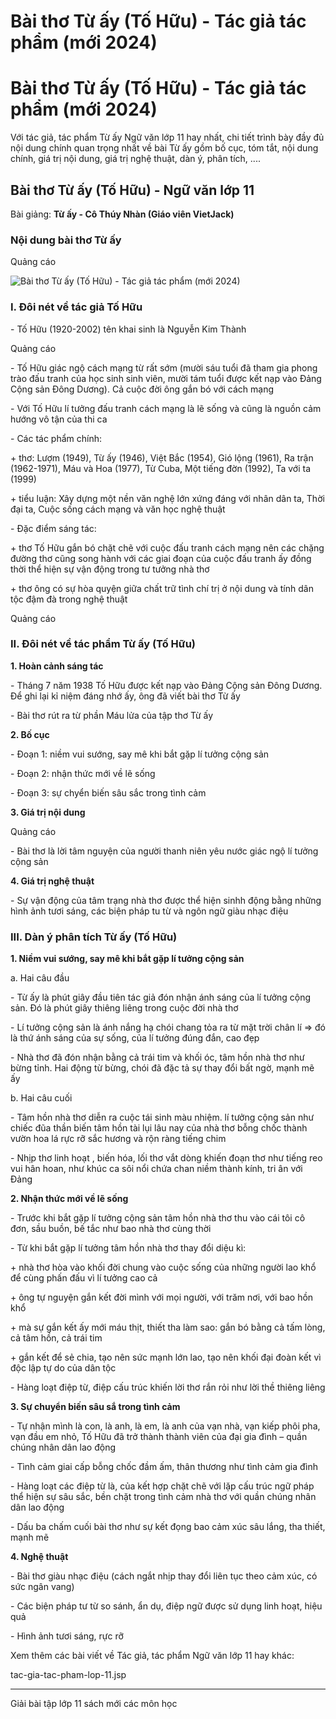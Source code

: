 # Bài thơ Từ ấy (Tố Hữu) - Tác giả tác phẩm (mới 2024)

# Bài thơ Từ ấy (Tố Hữu) - Tác giả tác phẩm (mới 2024)

Với tác giả, tác phẩm Từ ấy Ngữ văn lớp 11 hay nhất, chi tiết trình bày đầy đủ nội dung chính quan trọng nhất về bài Từ ấy gồm bố cục, tóm tắt, nội dung chính, giá trị nội dung, giá trị nghệ thuật, dàn ý, phân tích, ....

## Bài thơ Từ ấy (Tố Hữu) - Ngữ văn lớp 11

Bài giảng: **Từ ấy - Cô Thúy Nhàn (Giáo viên VietJack)**

### Nội dung bài thơ Từ ấy

Quảng cáo

![Bài thơ Từ ấy \(Tố Hữu\) - Tác giả tác phẩm \(mới 2024\)](https://vietjack.com/ngu-van-11/images/tu-ay.PNG)

### I. Đôi nét về tác giả Tố Hữu

\- Tố Hữu (1920-2002) tên khai sinh là Nguyễn Kim Thành 

Quảng cáo

\- Tố Hữu giác ngộ cách mạng từ rất sớm (mười sáu tuổi đã tham gia phong trào đấu tranh của học sinh sinh viên, mười tám tuổi được kết nạp vào Đảng Cộng sản Đông Dương). Cả cuộc đời ông gắn bó với cách mạng 

\- Với Tố Hữu lí tưởng đấu tranh cách mạng là lẽ sống và cũng là nguồn cảm hướng vô tận của thi ca 

\- Các tác phẩm chính: 

\+ thơ: Lượm (1949), Từ ấy (1946), Việt Bắc (1954), Gió lộng (1961), Ra trận (1962-1971), Máu và Hoa (1977), Từ Cuba, Một tiếng đờn (1992), Ta với ta (1999) 

\+ tiểu luận: Xây dựng một nền văn nghệ lớn xứng đáng với nhân dân ta, Thời đại ta, Cuộc sống cách mạng và văn học nghệ thuật 

\- Đặc điểm sáng tác: 

\+ thơ Tố Hữu gắn bó chặt chẽ với cuộc đấu tranh cách mạng nên các chặng đường thơ cũng song hành với các giai đoạn của cuộc đấu tranh ấy đồng thời thể hiện sự vận động trong tư tưởng nhà thơ 

\+ thơ ông có sự hòa quyện giữa chất trữ tình chí trị ở nội dung và tính dân tộc đậm đà trong nghệ thuật 

Quảng cáo

### II. Đôi nét về tác phẩm Từ ấy (Tố Hữu)

**1\. Hoàn cảnh sáng tác**

\- Tháng 7 năm 1938 Tố Hữu được kết nạp vào Đảng Cộng sản Đông Dương. Để ghi lại kỉ niệm đáng nhớ ấy, ông đã viết bài thơ Từ ấy 

\- Bài thơ rút ra từ phần Máu lửa của tập thơ Từ ấy 

**2\. Bố cục**

\- Đoạn 1: niềm vui sướng, say mê khi bắt gặp lí tưởng cộng sản 

\- Đoạn 2: nhận thức mới về lẽ sống 

\- Đoạn 3: sự chyển biến sâu sắc trong tình cảm 

**3\. Giá trị nội dung**

Quảng cáo

\- Bài thơ là lời tâm nguyện của người thanh niên yêu nước giác ngộ lí tưởng cộng sản 

**4\. Giá trị nghệ thuật**

\- Sự vận động của tâm trạng nhà thơ được thể hiện sinhh động bằng những hình ảnh tươi sáng, các biện pháp tu từ và ngôn ngữ giàu nhạc điệu 

### III. Dàn ý phân tích Từ ấy (Tố Hữu)

**1\. Niềm vui sướng, say mê khi bắt gặp lí tưởng cộng sản**

a. Hai câu đầu 

\- Từ ấy là phút giây đầu tiên tác giả đón nhận ánh sáng của lí tưởng cộng sản. Đó là phút giây thiêng liêng trong cuộc đời nhà thơ 

\- Lí tưởng cộng sản là ánh nắng hạ chói chang tỏa ra từ mặt trời chân lí ⇒ đó là thứ ánh sáng của sự sống, của lí tưởng đúng đắn, cao đẹp 

\- Nhà thơ đã đón nhận bằng cả trái tim và khối óc, tâm hồn nhà thơ như bừng tỉnh. Hai động từ bừng, chói đã đặc tả sự thay đổi bất ngờ, mạnh mẽ ấy 

b. Hai câu cuối 

\- Tâm hồn nhà thơ diễn ra cuộc tái sinh màu nhiệm. lí tưởng cộng sản như chiếc đũa thần biến tâm hồn tài lụi lâu nay của nhà thơ bỗng chốc thành vườn hoa lá rực rỡ sắc hương và rộn ràng tiếng chim 

\- Nhịp thơ linh hoạt , biến hóa, lối thơ vắt dòng khiến đoạn thơ như tiếng reo vui hân hoan, như khúc ca sôi nổi chứa chan niềm thành kính, tri ân với Đảng 

**2\. Nhận thức mới về lẽ sống**

\- Trước khi bắt gặp lí tưởng cộng sản tâm hồn nhà thơ thu vào cái tôi cô đơn, sầu buồn, bế tắc như bao nhà thơ cùng thời 

\- Từ khi bắt gặp lí tưởng tâm hồn nhà thơ thay đổi diệu kì: 

\+ nhà thơ hòa vào khối đời chung vào cuộc sống của những người lao khổ để cùng phấn đấu vì lí tưởng cao cả 

\+ ông tự nguyện gắn kết đời mình với mọi người, với trăm nơi, với bao hồn khổ 

\+ mà sự gắn kết ấy mới máu thịt, thiết tha làm sao: gắn bó bằng cả tấm lòng, cả tâm hồn, cả trái tim 

\+ gắn kết để sẻ chia, tạo nên sức mạnh lớn lao, tạo nên khối đại đoàn kết vì độc lập tự do của dân tộc 

\- Hàng loạt điệp từ, điệp cấu trúc khiến lời thơ rắn rỏi như lời thề thiêng liêng 

**3\. Sự chuyển biến sâu sắ trong tình cảm**

\- Tự nhận mình là con, là anh, là em, là anh của vạn nhà, vạn kiếp phôi pha, vạn đầu em nhỏ, Tố Hữu đã trở thành thành viên của đại gia đình – quần chúng nhân dân lao động 

\- Tình cảm giai cấp bỗng chốc đầm ấm, thân thương như tình cảm gia đình 

\- Hàng loạt các điệp từ là, của kết hợp chặt chẽ với lặp cấu trúc ngữ pháp thể hiện sự sâu sắc, bền chặt trong tình cảm nhà thơ với quần chúng nhân dân lao động 

\- Dấu ba chấm cuối bài thơ như sự kết đọng bao cảm xúc sâu lắng, tha thiết, mạnh mẽ 

**4\. Nghệ thuật**

\- Bài thơ giàu nhạc điệu (cách ngắt nhịp thay đổi liên tục theo cảm xúc, có sức ngân vang) 

\- Các biện pháp tư từ so sánh, ẩn dụ, điệp ngữ được sử dụng linh hoạt, hiệu quả 

\- Hình ảnh tươi sáng, rực rỡ 

Xem thêm các bài viết về Tác giả, tác phẩm Ngữ văn lớp 11 hay khác:

tac-gia-tac-pham-lop-11.jsp

* * *

Giải bài tập lớp 11 sách mới các môn học
